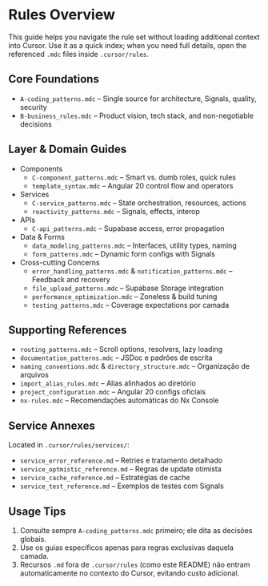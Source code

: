 # Rules Overview

This guide helps you navigate the rule set without loading additional context into Cursor. Use it as a quick index; when you need full details, open the referenced `.mdc` files inside `.cursor/rules`.

## Core Foundations
- `A-coding_patterns.mdc` – Single source for architecture, Signals, quality, security
- `B-business_rules.mdc` – Product vision, tech stack, and non-negotiable decisions

## Layer & Domain Guides
- Components
  - `C-component_patterns.mdc` – Smart vs. dumb roles, quick rules
  - `template_syntax.mdc` – Angular 20 control flow and operators
- Services
  - `C-service_patterns.mdc` – State orchestration, resources, actions
  - `reactivity_patterns.mdc` – Signals, effects, interop
- APIs
  - `C-api_patterns.mdc` – Supabase access, error propagation
- Data & Forms
  - `data_modeling_patterns.mdc` – Interfaces, utility types, naming
  - `form_patterns.mdc` – Dynamic form configs with Signals
- Cross-cutting Concerns
  - `error_handling_patterns.mdc` & `notification_patterns.mdc` – Feedback and recovery
  - `file_upload_patterns.mdc` – Supabase Storage integration
  - `performance_optimization.mdc` – Zoneless & build tuning
  - `testing_patterns.mdc` – Coverage expectations por camada

## Supporting References
- `routing_patterns.mdc` – Scroll options, resolvers, lazy loading
- `documentation_patterns.mdc` – JSDoc e padrões de escrita
- `naming_conventions.mdc` & `directory_structure.mdc` – Organização de arquivos
- `import_alias_rules.mdc` – Alias alinhados ao diretório
- `project_configuration.mdc` – Angular 20 configs oficiais
- `nx-rules.mdc` – Recomendações automáticas do Nx Console

## Service Annexes
Located in `.cursor/rules/services/`:
- `service_error_reference.md` – Retries e tratamento detalhado
- `service_optmistic_reference.md` – Regras de update otimista
- `service_cache_reference.md` – Estratégias de cache
- `service_test_reference.md` – Exemplos de testes com Signals

## Usage Tips
1. Consulte sempre `A-coding_patterns.mdc` primeiro; ele dita as decisões globais.
2. Use os guias específicos apenas para regras exclusivas daquela camada.
3. Recursos `.md` fora de `.cursor/rules` (como este README) não entram automaticamente no contexto do Cursor, evitando custo adicional.

